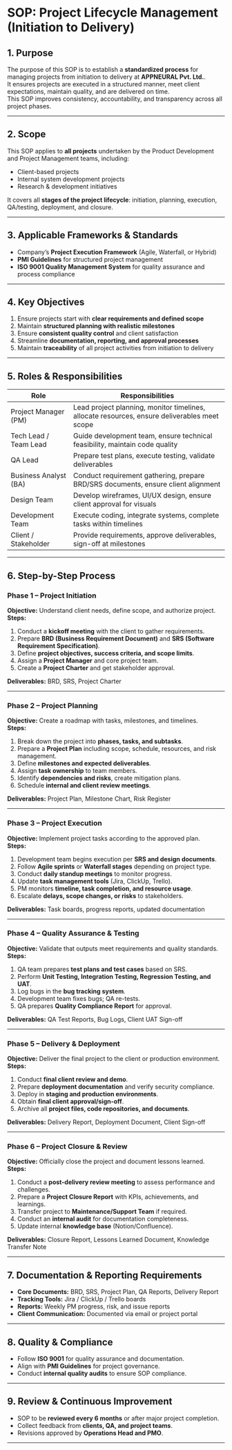 # SOP: Project Lifecycle Management (Initiation to Delivery)

## **1. Purpose**
The purpose of this SOP is to establish a **standardized process** for managing projects from initiation to delivery at **APPNEURAL Pvt. Ltd.**.  
It ensures projects are executed in a structured manner, meet client expectations, maintain quality, and are delivered on time.  
This SOP improves consistency, accountability, and transparency across all project phases.

---

## **2. Scope**
This SOP applies to **all projects** undertaken by the Product Development and Project Management teams, including:  
- Client-based projects  
- Internal system development projects  
- Research & development initiatives  

It covers all **stages of the project lifecycle**: initiation, planning, execution, QA/testing, deployment, and closure.

---

## **3. Applicable Frameworks & Standards**
- Company’s **Project Execution Framework** (Agile, Waterfall, or Hybrid)  
- **PMI Guidelines** for structured project management  
- **ISO 9001 Quality Management System** for quality assurance and process compliance  

---

## **4. Key Objectives**
1. Ensure projects start with **clear requirements and defined scope**  
2. Maintain **structured planning with realistic milestones**  
3. Ensure **consistent quality control** and client satisfaction  
4. Streamline **documentation, reporting, and approval processes**  
5. Maintain **traceability** of all project activities from initiation to delivery  

---

## **5. Roles & Responsibilities**

| Role | Responsibilities |
|------|-----------------|
| Project Manager (PM) | Lead project planning, monitor timelines, allocate resources, ensure deliverables meet scope |
| Tech Lead / Team Lead | Guide development team, ensure technical feasibility, maintain code quality |
| QA Lead | Prepare test plans, execute testing, validate deliverables |
| Business Analyst (BA) | Conduct requirement gathering, prepare BRD/SRS documents, ensure client alignment |
| Design Team | Develop wireframes, UI/UX design, ensure client approval for visuals |
| Development Team | Execute coding, integrate systems, complete tasks within timelines |
| Client / Stakeholder | Provide requirements, approve deliverables, sign-off at milestones |

---

## **6. Step-by-Step Process**

### **Phase 1 – Project Initiation**
**Objective:** Understand client needs, define scope, and authorize project.  
**Steps:**
1. Conduct a **kickoff meeting** with the client to gather requirements.  
2. Prepare **BRD (Business Requirement Document)** and **SRS (Software Requirement Specification)**.  
3. Define **project objectives, success criteria, and scope limits**.  
4. Assign a **Project Manager** and core project team.  
5. Create a **Project Charter** and get stakeholder approval.  

**Deliverables:** BRD, SRS, Project Charter  

---

### **Phase 2 – Project Planning**
**Objective:** Create a roadmap with tasks, milestones, and timelines.  
**Steps:**
1. Break down the project into **phases, tasks, and subtasks**.  
2. Prepare a **Project Plan** including scope, schedule, resources, and risk management.  
3. Define **milestones and expected deliverables**.  
4. Assign **task ownership** to team members.  
5. Identify **dependencies and risks**, create mitigation plans.  
6. Schedule **internal and client review meetings**.  

**Deliverables:** Project Plan, Milestone Chart, Risk Register  

---

### **Phase 3 – Project Execution**
**Objective:** Implement project tasks according to the approved plan.  
**Steps:**
1. Development team begins execution per **SRS and design documents**.  
2. Follow **Agile sprints** or **Waterfall stages** depending on project type.  
3. Conduct **daily standup meetings** to monitor progress.  
4. Update **task management tools** (Jira, ClickUp, Trello).  
5. PM monitors **timeline, task completion, and resource usage**.  
6. Escalate **delays, scope changes, or risks** to stakeholders.  

**Deliverables:** Task boards, progress reports, updated documentation  

---

### **Phase 4 – Quality Assurance & Testing**
**Objective:** Validate that outputs meet requirements and quality standards.  
**Steps:**
1. QA team prepares **test plans and test cases** based on SRS.  
2. Perform **Unit Testing, Integration Testing, Regression Testing, and UAT**.  
3. Log bugs in the **bug tracking system**.  
4. Development team fixes bugs; QA re-tests.  
5. QA prepares **Quality Compliance Report** for approval.  

**Deliverables:** QA Test Reports, Bug Logs, Client UAT Sign-off  

---

### **Phase 5 – Delivery & Deployment**
**Objective:** Deliver the final project to the client or production environment.  
**Steps:**
1. Conduct **final client review and demo**.  
2. Prepare **deployment documentation** and verify security compliance.  
3. Deploy in **staging and production environments**.  
4. Obtain **final client approval/sign-off**.  
5. Archive all **project files, code repositories, and documents**.  

**Deliverables:** Delivery Report, Deployment Document, Client Sign-off  

---

### **Phase 6 – Project Closure & Review**
**Objective:** Officially close the project and document lessons learned.  
**Steps:**
1. Conduct a **post-delivery review meeting** to assess performance and challenges.  
2. Prepare a **Project Closure Report** with KPIs, achievements, and learnings.  
3. Transfer project to **Maintenance/Support Team** if required.  
4. Conduct an **internal audit** for documentation completeness.  
5. Update internal **knowledge base** (Notion/Confluence).  

**Deliverables:** Closure Report, Lessons Learned Document, Knowledge Transfer Note  

---

## **7. Documentation & Reporting Requirements**
- **Core Documents:** BRD, SRS, Project Plan, QA Reports, Delivery Report  
- **Tracking Tools:** Jira / ClickUp / Trello boards  
- **Reports:** Weekly PM progress, risk, and issue reports  
- **Client Communication:** Documented via email or project portal  

---

## **8. Quality & Compliance**
- Follow **ISO 9001** for quality assurance and documentation.  
- Align with **PMI Guidelines** for project governance.  
- Conduct **internal quality audits** to ensure SOP compliance.  

---

## **9. Review & Continuous Improvement**
- SOP to be **reviewed every 6 months** or after major project completion.  
- Collect feedback from **clients, QA, and project teams**.  
- Revisions approved by **Operations Head and PMO**.  

---

